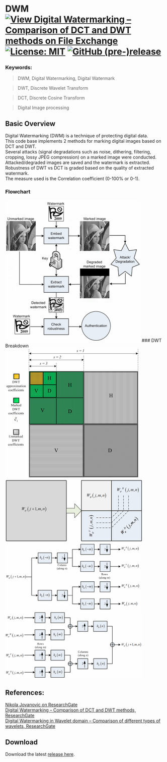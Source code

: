 # DWM [![View Digital Watermarking – Comparison of DCT and DWT methods on File Exchange](https://www.mathworks.com/matlabcentral/images/matlab-file-exchange.svg)](https://www.mathworks.com/matlabcentral/fileexchange/78790-digital-watermarking-comparison-of-dct-and-dwt-methods) [![License: MIT](https://img.shields.io/badge/License-MIT-blue.svg)](https://github.com/etfovac/watermark/blob/master/LICENSE) [![GitHub (pre-)release](https://img.shields.io/badge/release-1.2.1-yellow.svg)](https://github.com/etfovac/watermark/releases/tag/v1.2.1)

### Keywords:

> DWM,	Digital Watermarking, Digital Watermark

> DWT,	Discrete Wavelet Transform

> DCT,	Discrete Cosine Transform

> Digital Image processing


## Basic Overview
Digital Watermarking (DWM) is a technique of protecting digital data.  
This code base implements 2 methods for marking digital images based on DCT and DWT.  
Several attacks (signal degradations such as noise, dithering, filtering, cropping, lossy JPEG compression) on a marked image were conducted.  
Attacked/degraded images are saved and the watermark is extracted.  
Robustness of DWT vs DCT is graded based on the quality of extracted watermark.  
The measure used is the Correlation coefficient (0-100% or 0-1).  

### Flowchart
<img src="https://github.com/etfovac/watermark/blob/master/graphics/Flowchart_ENG.png" alt="Flowchart" width="430" height="450">  
### DWT Breakdown
<img src="https://github.com/etfovac/watermark/blob/master/graphics/DWT_Breakdown.png" alt="DWT_Breakdown" width="427" height="412">  
<img src="https://github.com/etfovac/watermark/blob/master/graphics/DWT_Breakdown0.png" alt="DWT_Breakdown0" width="437" height="199">  
<img src="https://github.com/etfovac/watermark/blob/master/graphics/DWT_Breakdown1.png" alt="DWT_Breakdown1" width="429" height="214">  
<img src="https://github.com/etfovac/watermark/blob/master/graphics/DWT_Breakdown2.png" alt="DWT_Breakdown2" width="434" height="213">  

## References:  
<a href="https://www.researchgate.net/profile/Nikola_Jovanovic9">Nikola Jovanovic on ResearchGate</a>  
<a href="https://www.researchgate.net/publication/343385316_Digital_Watermarking_-_Comparison_of_DCT_and_DWT_methods">Digital Watermarking – Comparison of DCT and DWT methods, ResearchGate</a>  
<a href="https://www.researchgate.net/publication/343385676_Digital_Watermarking_in_Wavelet_domain_-_Comparison_of_different_types_of_wavelets">Digital Watermarking in Wavelet domain – Comparison of different types of wavelets, ResearchGate</a>

## Download
Download the latest [release here][0].

[0]: https://github.com/etfovac/watermark/releases
